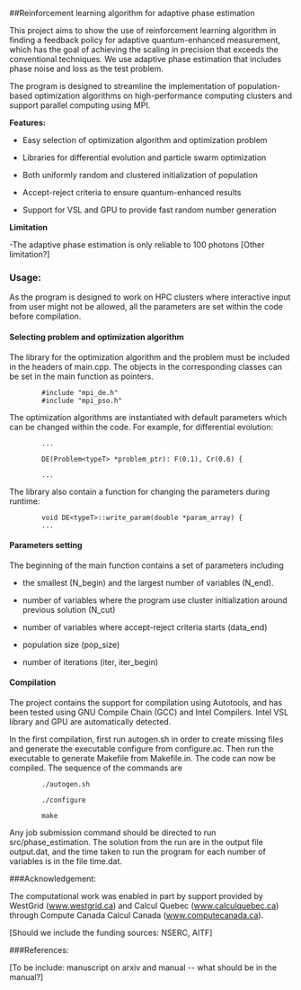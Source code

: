 ##Reinforcement learning algorithm for adaptive phase estimation

This project aims to show the use of reinforcement learning algorithm in finding a feedback policy for adaptive quantum-enhanced measurement, which has the goal of achieving the scaling in precision that exceeds the conventional techniques. We use adaptive phase estimation that includes phase noise and loss as the test problem.
        
The program is designed to streamline the implementation of population-based optimization algorithms on high-performance computing clusters and support parallel computing using MPI.

**Features:** 

- Easy selection of optimization algorithm and optimization problem

- Libraries for differential evolution and particle swarm optimization

- Both uniformly random and clustered initialization of population 

- Accept-reject criteria to ensure quantum-enhanced results

- Support for VSL and GPU to provide fast random number generation


**Limitation**

-The adaptive phase estimation is only reliable to 100 photons [Other limitation?] 

### Usage:

As the program is designed to work on HPC clusters where interactive input from user might not be allowed, all the parameters are set within the code before compilation.

#### Selecting problem and optimization algorithm 

The library for the optimization algorithm and the problem must be included in the headers of main.cpp. The objects in the corresponding classes can be set in the main function as pointers.

```
		#include "mpi_de.h"
		#include "mpi_pso.h"
``` 

The optimization algorithms are instantiated with default parameters which can be changed within the code. For example, for differential evolution:

```
        ...

        DE(Problem<typeT> *problem_ptr): F(0.1), Cr(0.6) {

        ...
```

The library also contain a function for changing the parameters during runtime:

```
		void DE<typeT>::write_param(double *param_array) {
		...

```

#### Parameters setting 

The beginning of the main function contains a set of parameters including

- the smallest (N\_begin) and the largest number of variables (N\_end). 

- number of variables where the program use cluster initialization around previous solution (N\_cut)

- number of variables where accept-reject criteria starts (data\_end)

- population size (pop\_size)

- number of iterations (iter, iter\_begin)

#### Compilation

The project contains the support for compilation using Autotools, and has been tested using GNU Compile Chain (GCC) and Intel Compilers. Intel VSL library and GPU are automatically detected.

In the first compilation, first run autogen.sh in order to create missing files and generate the executable configure from configure.ac. Then run the executable to generate Makefile from Makefile.in. The code can now be compiled. The sequence of the commands are

```
        ./autogen.sh

        ./configure

        make
``` 

Any job submission command should be directed to run src/phase\_estimation. The solution from the run are in the output file output.dat, and the time taken to run the program for each number of variables is in the file time.dat. 


###Acknowledgement:

The computational work was enabled in part by support provided by WestGrid (www.westgrid.ca) and Calcul Quebec (www.calculquebec.ca) through Compute Canada Calcul Canada (www.computecanada.ca).

[Should we include the funding sources: NSERC, AITF]

###References: 

[To be include: manuscript on arxiv and manual -- what should be in the manual?]